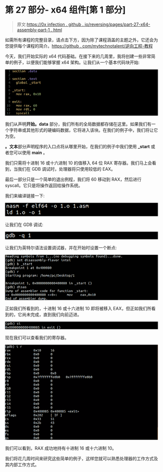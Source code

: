 # 第 27 部分- x64 组件[第 1 部分]

> 原文:[https://0x infection . github . io/reversing/pages/part-27-x64-assembly-part-1 . html](https://0xinfection.github.io/reversing/pages/part-27-x64-assembly-part-1.html)

如需所有课程的完整目录，请点击下方，因为除了课程涵盖的主题之外，它还会为您提供每个课程的简介。[https://github . com/mytechnotalent/逆向工程-教程](https://github.com/mytechnotalent/Reverse-Engineering-Tutorial)

今天，我们开始实际的 x64 代码基础。在接下来的几周里，我将创建一些非常简单的例子，以便我们能够掌握 x64 架构。让我们从一个基本代码块开始:

![](img/e7317ed3864bf80206e0259b15a5a3c2.png)

我们从声明**开始。data** 部分，我们所有的全局数据都存储在这里。如果我们有一个字符串或其他形式的硬编码数据，它将进入该块。在我们的例子中，我们将让它为空。

**。文本**部分声明程序的入口点将从哪里开始，在我们的例子中我们使用 **_start** 或者您可以使用 **main** 。

我们只需将十进制 16 或十六进制 10 的值移入 64 位 RAX 寄存器。我们马上会看到，当我们在 GDB 调试时，处理器将只使用较低的 EAX。

最后一部分只是一个简单的退出例程，我们将 60 移动到 RAX，然后进行 syscall。它只是将操作返回给操作系统。

我们来编译链接一下:

![](img/29af16299bf4778e0850f39323ff66c3.png)

让我们在 GDB 调试:

![](img/2d1101aed83fc99f1edcd7233dfb5d86.png)

让我们为英特尔语法设置调试器，并在开始时设置一个断点:

![](img/7a9298b0fd17401d6de4c7b908b88635.png)

正如我们所看到的，十进制 16 或十六进制 10 即将被移入 EAX，但正如我们所看到的，它尚未完成，直到我们向前迈进。

![](img/b6090e0af353639c1a8df8920f75250d.png)

现在我们可以查看我们的寄存器。

![](img/6908adf8cbe5c3eb682771be72c793bf.png)

我们可以看到，RAX 成功地持有十进制 16 或十六进制 10。

我们将花几周时间来研究这些简单的例子，这样您就可以熟悉处理器的工作方式及其内部工作方式。